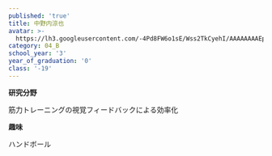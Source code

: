 ```yaml
---
published: 'true'
title: 中野内涼也
avatar: >-
  https://lh3.googleusercontent.com/-4Pd8FW6o1sE/Wss2TkCyehI/AAAAAAAAEps/mK0M8_4XwXMuuyEIV-SvPIvEmIFDAvzygCE0YBhgL/IMG_1966.JPG
category: 04_B
school_year: '3'
year_of_graduation: '0'
class: '-19'
---
```

**研究分野**

筋力トレーニングの視覚フィードバックによる効率化

**趣味**

ハンドボール
